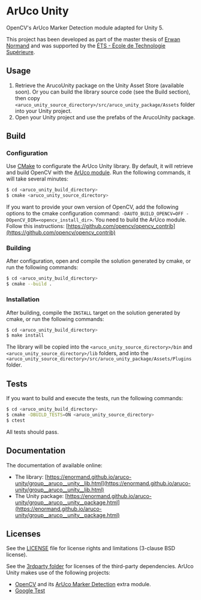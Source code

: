 # ArUco Unity

OpenCV's ArUco Marker Detection module adapted for Unity 5.

This project has been developed as part of the master thesis of [Erwan Normand](https://ca.linkedin.com/in/normanderwan)
 and was supported by the [ÉTS - École de Technologie Supérieure](https://www.etsmtl.ca/).

## Usage

1. Retrieve the ArucoUnity package on the Unity Asset Store (available soon). Or you can build the library source code (see the Build section), then copy `<aruco_unity_source_directory>/src/aruco_unity_package/Assets` folder into your Unity project.
2. Open your Unity project and use the prefabs of the ArucoUnity package.

## Build

### Configuration

Use [CMake](https://cmake.org/) to configurate the ArUco Unity library. By default, it will retrieve and build OpenCV
with the [ArUco module](https://github.com/opencv/opencv_contrib/tree/master/modules/aruco). Run the following commands,
it will take several minutes:

```bash
$ cd <aruco_unity_build_directory>
$ cmake <aruco_unity_source_directory>
```

If you want to provide your own version of OpenCV, add the following options to the cmake configuration command:
`-DAUTO_BUILD_OPENCV=OFF -DOpenCV_DIR=<opencv_install_dir>`. You need to build the ArUco module. Follow this
instructions: [https://github.com/opencv/opencv_contrib](https://github.com/opencv/opencv_contrib)

### Building

After configuration, open and compile the solution generated by cmake, or run the following commands:

```bash
$ cd <aruco_unity_build_directory>
$ cmake --build .
```

### Installation

After building, compile the `INSTALL` target on the solution generated by cmake, or run the following commands:

```bash
$ cd <aruco_unity_build_directory>
$ make install
```

The library will be copied into the `<aruco_unity_source_directory>/bin` and `<aruco_unity_source_directory>/lib`
folders, and into the `<aruco_unity_source_directory>/src/aruco_unity_package/Assets/Plugins` folder.

## Tests

If you want to build and execute the tests, run the following commands:

```bash
$ cd <aruco_unity_build_directory>
$ cmake -DBUILD_TESTS=ON <aruco_unity_source_directory>
$ ctest
```

All tests should pass.

## Documentation

The documentation of available online:

- The library: [https://enormand.github.io/aruco-unity/group__aruco__unity__lib.html](https://enormand.github.io/aruco-unity/group__aruco__unity__lib.html)
- The Unity package: [https://enormand.github.io/aruco-unity/group__aruco__unity__package.html](https://enormand.github.io/aruco-unity/group__aruco__unity__package.html)

## Licenses

See the [LICENSE](LICENSE.md) file for license rights and limitations (3-clause BSD license).

See the [3rdparty folder](3rdparty/) for licenses of the third-party dependencies. ArUco Unity makes use of the
following projects:

- [OpenCV](http://opencv.org/) and its [ArUco Marker Detection](https://github.com/opencv/opencv_contrib/tree/master/modules/aruco) extra module.
- [Google Test](https://github.com/google/googletest)